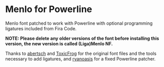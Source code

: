 Menlo for Powerline
===================

Menlo font patched to work with Powerline with optional programming ligatures included from Fira Code. 

**NOTE: Please delete any older versions of the font before installing this version, the new version is called (Liga)Menlo NF.**

Thanks to [abertsch](https://github.com/abertsch/Menlo-for-Powerline) and [ToxicFrog](https://github.com/ToxicFrog/Ligaturizer) for the original font files and the tools necessary to add ligatures, and [ryanoasis](https://github.com/ryanoasis/nerd-fonts) for a fixed Powerline patcher.
